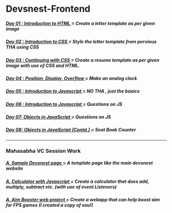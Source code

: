 # Devsnest-Frontend
<h5>
    <a target="_blank" href="https://github.com/thisisKushagraGoel/Devsnest-Frontend/blob/main/Day%2001%20-%20Introduction%20to%20HTML/index.html">
        Day 01 : Introduction to HTML
    </a>
     = Create a letter template as per given image 
</h5>

<h5>
    <a target="_blank" href="https://github.com/thisisKushagraGoel/Devsnest-Frontend/blob/main/Day%2002%20-%20Introduction%20to%20CSS/index.html">
        Day 02 : Introduction to CSS
    </a>
     = Style the letter template from pervious THA using CSS
</h5>

<h5>
    <a target="_blank" href="https://github.com/thisisKushagraGoel/Devsnest-Frontend/blob/main/Day%2003%20-%20Continuing%20with%20CSS/index.html">
        Day 03 : Continuing with CSS
    </a>
     = Create a resume template as per given image with use of CSS and HTML.
</h5>

<h5>
    <a target="_blank" href="https://github.com/thisisKushagraGoel/Devsnest-Frontend/blob/main/Day%2004%20-%20Position%2C%20Display%2C%20Overflow/index.html">
        Day 04 : Position, Display, Overflow
    </a>
     = Make an analog clock
</h5>

<h5>
    <a target="_blank" href="https://github.com/thisisKushagraGoel/Devsnest-Frontend/blob/main/Day%2005%20-%20Introduction%20to%20Javascript">
        Day 05 : Introduction to Javascript
    </a>
     = NO THA , just the basics
</h5>

<h5>
    <a target="_blank" href="https://github.com/thisisKushagraGoel/Devsnest-Frontend/tree/main/Day%2006%20-%20Introduction%20to%20Javascript">
        Day 06 : Introduction to Javascript
    </a>
     = Questions on JS
</h5>

<h5>
    <a target="_blank" href="https://github.com/thisisKushagraGoel/Devsnest-Frontend/tree/main/Day%2007%20-%20Objects%20in%20Javascript">
        Day 07: Objects in JavaScript
    </a>
     = Questions on JS
</h5>

<h5>
    <a target="_blank" href="https://github.com/thisisKushagraGoel/Devsnest-Frontend/tree/main/Day%2008%20-%20Objects%20in%20Javascript%20(Contd.)">
        Day 08: Objects in JavaScript (Contd.)
    </a>
     = Seat Book Counter
</h5>

---

### Mahasabha VC Session Work

<h5>
    <a target="_blank" href="https://github.com/thisisKushagraGoel/Devsnest-Frontend/blob/main/Mahasabha%20VC%20projs/01.%20DevsNestLite/index.html">
        A. Sample Devsnest page
    </a>
     = A template page like the main devsnest website
</h5>

<h5>
    <a target="_blank" href="https://github.com/thisisKushagraGoel/Devsnest-Frontend/blob/main/Mahasabha%20VC%20projs/02.%20Calculator/index.html">
        A. Calculator with Javascript
    </a>
     = Create a calculator that does add, multiply, subtract etc. (with use of event Listeners)
</h5>

<h5>
    <a target="_blank" href="https://github.com/thisisKushagraGoel/Devsnest-Frontend/blob/main/Mahasabha%20VC%20projs/03.%20Aim_Improver_Project/index.html">
        A. Aim Booster web project
    </a>
     = Create a webapp that can help boost aim for FPS games (I created a copy of osu!)
</h5>

